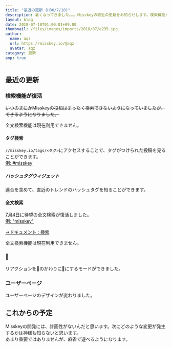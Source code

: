 ```yaml
---
title: "最近の更新 (H30/7/10)"
description: 暑くなってきました……。Misskeyの直近の更新をお知らせします。検索機能が充実しました。
layout: blog
date: 2018-07-10T01:00:01+09:00
thumbnail: /files/images/imports/2018/07/e235.jpg
author:
  name: aqz
  url: https://misskey.io/@aqz
  avatar: aqz
category: 更新
amp: true
---
```

## 最近の更新

### ~~検索機能が復活~~

~~いつのまにかMisskeyの投稿はまったく検索できないようになっていましたが、できるようになりました。~~

全文検索機能は現在利用できません。

#### タグ検索

`//misskey.io/tags/<タグ>`にアクセスすることで、タグがつけられた投稿を見ることができます。  
[例: #misskey](https://misskey.io/tags/misskey)

##### ハッシュタグウィジェット

連合を含めて、直近のトレンドのハッシュタグを知ることができます。

#### 全文検索

[7月4日](https://misskey.xyz/notes/5b3cbde4ac2b1f31035b9230)に待望の全文検索が復活しました。  
[例: "misskey"](https://misskey.io/search?q=misskey)

[→ドキュメント : 検索](https://misskey.io/docs/ja/search)

全文検索機能は現在利用できません。

### 🍣

リアクションを🍮のかわりに🍣にするモードができました。

### ユーザーページ

ユーザーページのデザインが変わりました。

## これからの予定

Misskeyの開発には、計画性がないんだと思います。次にどのような変更が発生するかは神様も知らないと思います。  
あまり重要ではありませんが、麻雀で遊べるようになります。
